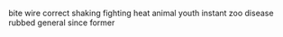 bite wire correct shaking fighting heat animal youth instant zoo disease rubbed general since former